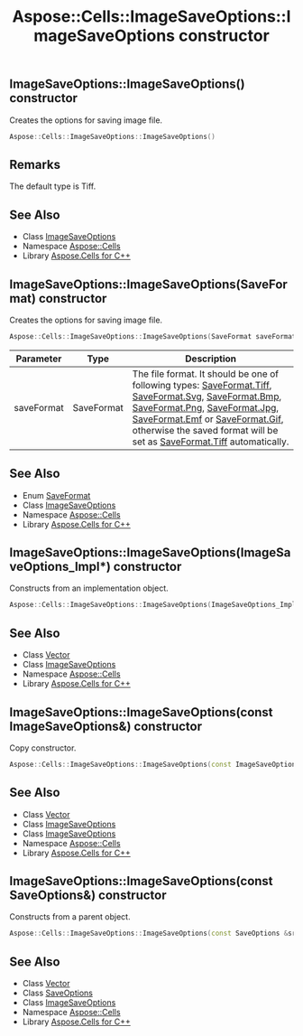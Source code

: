 ﻿---
title: Aspose::Cells::ImageSaveOptions::ImageSaveOptions constructor
linktitle: ImageSaveOptions
second_title: Aspose.Cells for C++ API Reference
description: 'Aspose::Cells::ImageSaveOptions::ImageSaveOptions constructor. Creates the options for saving image file in C++.'
type: docs
weight: 100
url: /cpp/aspose.cells/imagesaveoptions/imagesaveoptions/
---
## ImageSaveOptions::ImageSaveOptions() constructor


Creates the options for saving image file.

```cpp
Aspose::Cells::ImageSaveOptions::ImageSaveOptions()
```

## Remarks


The default type is Tiff. 
## See Also

* Class [ImageSaveOptions](../)
* Namespace [Aspose::Cells](../../)
* Library [Aspose.Cells for C++](../../../)
## ImageSaveOptions::ImageSaveOptions(SaveFormat) constructor


Creates the options for saving image file.

```cpp
Aspose::Cells::ImageSaveOptions::ImageSaveOptions(SaveFormat saveFormat)
```


| Parameter | Type | Description |
| --- | --- | --- |
| saveFormat | SaveFormat | The file format. It should be one of following types: [SaveFormat.Tiff](../../saveformat/), [SaveFormat.Svg](../../saveformat/), [SaveFormat.Bmp](../../saveformat/), [SaveFormat.Png](../../saveformat/), [SaveFormat.Jpg](../../saveformat/), [SaveFormat.Emf](../../saveformat/) or [SaveFormat.Gif](../../saveformat/), otherwise the saved format will be set as [SaveFormat.Tiff](../../saveformat/) automatically. |

## See Also

* Enum [SaveFormat](../../saveformat/)
* Class [ImageSaveOptions](../)
* Namespace [Aspose::Cells](../../)
* Library [Aspose.Cells for C++](../../../)
## ImageSaveOptions::ImageSaveOptions(ImageSaveOptions_Impl*) constructor


Constructs from an implementation object.

```cpp
Aspose::Cells::ImageSaveOptions::ImageSaveOptions(ImageSaveOptions_Impl *impl)
```

## See Also

* Class [Vector](../../vector/)
* Class [ImageSaveOptions](../)
* Namespace [Aspose::Cells](../../)
* Library [Aspose.Cells for C++](../../../)
## ImageSaveOptions::ImageSaveOptions(const ImageSaveOptions\&) constructor


Copy constructor.

```cpp
Aspose::Cells::ImageSaveOptions::ImageSaveOptions(const ImageSaveOptions &src)
```

## See Also

* Class [Vector](../../vector/)
* Class [ImageSaveOptions](../)
* Class [ImageSaveOptions](../)
* Namespace [Aspose::Cells](../../)
* Library [Aspose.Cells for C++](../../../)
## ImageSaveOptions::ImageSaveOptions(const SaveOptions\&) constructor


Constructs from a parent object.

```cpp
Aspose::Cells::ImageSaveOptions::ImageSaveOptions(const SaveOptions &src)
```

## See Also

* Class [Vector](../../vector/)
* Class [SaveOptions](../../saveoptions/)
* Class [ImageSaveOptions](../)
* Namespace [Aspose::Cells](../../)
* Library [Aspose.Cells for C++](../../../)
